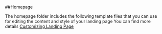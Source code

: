 
##Homepage 

The homepage folder includes the following template files that you can use for editing the content and style of your landing page 
You can find more details [Customizing Landing Page](https://knowledge.exlibrisgroup.com/Primo/Product_Documentation/020Primo_VE/Primo_VE_(English)/030Primo_VE_User_Interface/010NDE_UI_Customization_-_Best_Practices#Customizing_the_Landing_Page)





